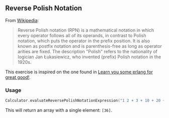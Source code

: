 ## Reverse Polish Notation

From [Wikipedia](http://en.wikipedia.org/wiki/Reverse_Polish_notation):

>Reverse Polish notation (RPN) is a mathematical notation in which every operator follows all of its operands, in contrast to Polish notation, which puts the operator in the prefix position. It is also known as postfix notation and is parenthesis-free as long as operator arities are fixed. The description "Polish" refers to the nationality of logician Jan Łukasiewicz, who invented (prefix) Polish notation in the 1920s.

This exercise is inspired on the one found in [Learn you some erlang for great good!](http://learnyousomeerlang.com/functionally-solving-problems#rpn-calculator). 

### Usage

```swift
Calculator.evaluateReversePolishNotationExpression("1 2 + 3 + 10 + 20 +")
```

This will return an array with a single element: `[36]`.
